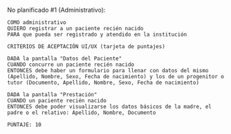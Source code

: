 No planificado #1 (Administrativo):

    COMO administrativo
    QUIERO registrar a un paciente recién nacido
    PARA que pueda ser registrado y atendido en la institución

    CRITERIOS DE ACEPTACIÓN UI/UX (tarjeta de puntajes)

    DADA la pantalla "Datos del Paciente" 
    CUANDO concurre un paciente recién nacido
    ENTONCES debe haber un formulario para llenar con datos del mismo (Apellido, Nombre, Sexo, Fecha de nacimiento) y los de un progenitor o tutor (Documento, Apellido, Nombre, Sexo, Fecha de nacimiento)

    DADA la pantalla "Prestación" 
    CUANDO un paciente recién nacido
    ENTONCES debe poder visualizarse los datos básicos de la madre, el padre o el relativo: Apellido, Nombre, Documento

    PUNTAJE: 10